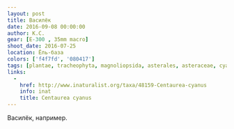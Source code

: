```yaml
---
layout: post
title: Василёк
date: 2016-09-08 00:00:00
author: К.С.
gear: [E-300 , 35mm macro]
shoot_date: 2016-07-25
location: Ёль-база
colors: ['f4f7fd', '080417']
tags: [plantae, tracheophyta, magnoliopsida, asterales, asteraceae, cyanus, cyanus segetum]
links:
  -
    href: http://www.inaturalist.org/taxa/48159-Centaurea-cyanus
    info: inat
    title: Centaurea cyanus
---
```


Василёк, например.
